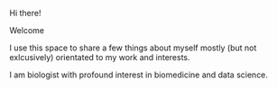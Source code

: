 Hi there!
 
 
 Welcome 
 
 
 
I use this space to share a few things about myself mostly (but not exlcusively) orientated to my work and interests.

I am biologist with profound interest in biomedicine and data science. 
